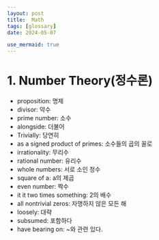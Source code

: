 ```yaml
---
layout: post
title:  Math
tags: [glossary]
date: 2024-05-07

use_mermaid: true
---
```


#  1. Number Theory(정수론)
- proposition: 명제
- divisor: 약수
- prime number: 소수
- alongside: 더불어
- Trivially: 당연히
- as a signed product of primes: 소수들의 곱의 꼴로
- irrationality: 무리수
- rational number: 유리수
- whole numbers: 서로 소인 정수
- square of a: a의 제곱
- even number: 짝수
- it it two times something: 2의 배수
- all nontrivial zeros: 자명하지 않은 모든 해
- loosely: 대략
- subsumed: 포함하다
- have bearing on: ~와 관련 있다.
